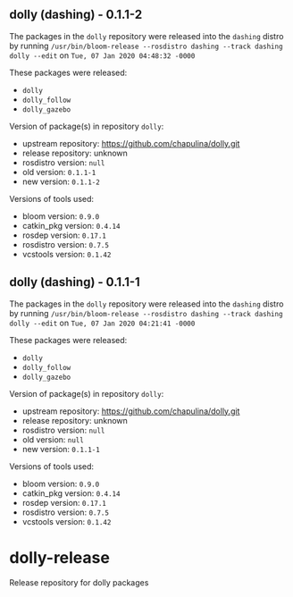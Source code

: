 ## dolly (dashing) - 0.1.1-2

The packages in the `dolly` repository were released into the `dashing` distro by running `/usr/bin/bloom-release --rosdistro dashing --track dashing dolly --edit` on `Tue, 07 Jan 2020 04:48:32 -0000`

These packages were released:
- `dolly`
- `dolly_follow`
- `dolly_gazebo`

Version of package(s) in repository `dolly`:

- upstream repository: https://github.com/chapulina/dolly.git
- release repository: unknown
- rosdistro version: `null`
- old version: `0.1.1-1`
- new version: `0.1.1-2`

Versions of tools used:

- bloom version: `0.9.0`
- catkin_pkg version: `0.4.14`
- rosdep version: `0.17.1`
- rosdistro version: `0.7.5`
- vcstools version: `0.1.42`


## dolly (dashing) - 0.1.1-1

The packages in the `dolly` repository were released into the `dashing` distro by running `/usr/bin/bloom-release --rosdistro dashing --track dashing dolly --edit` on `Tue, 07 Jan 2020 04:21:41 -0000`

These packages were released:
- `dolly`
- `dolly_follow`
- `dolly_gazebo`

Version of package(s) in repository `dolly`:

- upstream repository: https://github.com/chapulina/dolly.git
- release repository: unknown
- rosdistro version: `null`
- old version: `null`
- new version: `0.1.1-1`

Versions of tools used:

- bloom version: `0.9.0`
- catkin_pkg version: `0.4.14`
- rosdep version: `0.17.1`
- rosdistro version: `0.7.5`
- vcstools version: `0.1.42`


# dolly-release
Release repository for dolly packages
